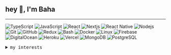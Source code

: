 ## hey 👋, I'm Baha

---

![TypeScript](https://img.shields.io/badge/-TypeScript-black?style=flat-square&logo=typescript)
![JavaScript](https://img.shields.io/badge/-JavaScript-black?style=flat-square&logo=javascript)
![React](https://img.shields.io/badge/-React-black?style=flat-square&logo=react)
![Nextjs](https://img.shields.io/badge/-Nextjs-black?style=flat-square&logo=next.js)
![React Native](https://img.shields.io/badge/-React%20Native-black?style=flat-square&logo=react)
![Nodejs](https://img.shields.io/badge/-Nodejs-black?style=flat-square&logo=Node.js)
![Git](https://img.shields.io/badge/-Git-black?style=flat-square&logo=git)
![GitHub](https://img.shields.io/badge/-GitHub-black?style=flat-square&logo=github)
![Redux](https://img.shields.io/badge/-Redux-black?style=flat-square&logo=redux)
![Bash](https://img.shields.io/badge/-Bash-black?style=flat-square&logo=gnu-bash)
![Docker](https://img.shields.io/badge/-Docker-black?style=flat-square&logo=docker)
![Linux](https://img.shields.io/badge/-Linux-black?style=flat-square&logo=linux)
![Firebase](https://img.shields.io/badge/-Firebase-black?style=flat-square&logo=firebase)
![DigitalOcean](https://img.shields.io/badge/-Digital%20Ocean-black?style=flat-square&logo=digitalocean)
![Heroku](https://img.shields.io/badge/-Heroku-black?style=flat-square&logo=heroku)
![Vercel](https://img.shields.io/badge/-Vercel-black?style=flat-square&logo=vercel)
![MongoDB](https://img.shields.io/badge/-MongoDB-black?style=flat-square&logo=mongodb)
![PostgreSQL](https://img.shields.io/badge/-PostgreSQL-black?style=flat-square&logo=PostgreSQL)

<details><summary><kbd>my interests</kbd></summary>
  <ul>
    <li>software development 💻</li>
    <li>e-commerce 🛒</li>
    <li>abandoning projects 🚮</li>
    <li>
    <details>
      <summary>recursion 🔁</summary>
        <ul>
          <li>software development 💻</li>
          <li>e-commerce 🛒</li>
          <li>abandoning projects 🚮</li>
              <li>
              <details>
                <summary>recursion 🔁</summary>
                  <ul>
                    <li>software development 💻</li>
                    <li>e-commerce 🛒</li>
                    <li>abandoning projects 🚮</li>
                        <li>
                        <details>
                          <summary>recursion 🔁</summary>
                            <ul>
                              <li>software development 💻</li>
                              <li>e-commerce 🛒</li>
                              <li>abandoning projects 🚮</li>
                                  <li>
                                  <details>
                                    <summary>recursion 🔁</summary>
                                          <img width='64px' height='64px' alt="koksal baba" src="https://media.tenor.com/64-9iTk5XlUAAAAd/k%C3%B6ksal-baba-k%C3%B6ksal.gif" />
                                  </details>
                                  </li>
                            </ul>
                        </details>
                        </li>
                  </ul>
              </details>
              </li>
        </ul>
    </details>
    </li>

  </ul>

</details>
